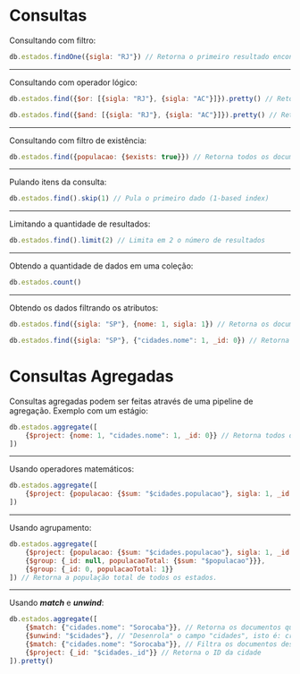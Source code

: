 # Consultas

Consultando com filtro:
```js
db.estados.findOne({sigla: "RJ"}) // Retorna o primeiro resultado encontrado
```
---
Consultando com operador lógico:
```js
db.estados.find({$or: [{sigla: "RJ"}, {sigla: "AC"}]}).pretty() // Retorna todos os valores com a sigla "RJ" ou "AC"
```
```js
db.estados.find({$and: [{sigla: "RJ"}, {sigla: "AC"}]}).pretty() // Retorna todos os valores com a sigla "RJ" e "AC" (Resultado seria nulo)
```
---
Consultando com filtro de existência:
```js
db.estados.find({populacao: {$exists: true}}) // Retorna todos os documentos cujo atributo "populacao" existe
```
---
Pulando itens da consulta:
```js
db.estados.find().skip(1) // Pula o primeiro dado (1-based index)
```
---
Limitando a quantidade de resultados:
```js
db.estados.find().limit(2) // Limita em 2 o número de resultados
```
---
Obtendo a quantidade de dados em uma coleção:
```js
db.estados.count()
```
---
Obtendo os dados filtrando os atributos:
```js
db.estados.find({sigla: "SP"}, {nome: 1, sigla: 1}) // Retorna os documentos cuja a sigla é "SP" e possui os campos "nome" e "sigla"

db.estados.find({sigla: "SP"}, {"cidades.nome": 1, _id: 0}) // Retorna os documentos cuja a sigla é "SP" e o objeto "cidades" possui o campo "nome"
```

# Consultas Agregadas
Consultas agregadas podem ser feitas através de uma pipeline de agregação. Exemplo com um estágio:
```js
db.estados.aggregate([
    {$project: {nome: 1, "cidades.nome": 1, _id: 0}} // Retorna todos os documentos que possuem os atributos "nome" e "cidades.nome"
])
```
---
Usando operadores matemáticos:
```js
db.estados.aggregate([
    {$project: {populacao: {$sum: "$cidades.populacao"}, sigla: 1, _id: 0}} // Retorna os estados com o atributo "populacao" do objeto "cidade" somado. Repare que quando o campo estiver no lado do valor, o símbolo "$" é utilizado.
])
```
---
Usando agrupamento:
```js
db.estados.aggregate([
    {$project: {populacao: {$sum: "$cidades.populacao"}, sigla: 1, _id: 0}},
    {$group: {_id: null, populacaoTotal: {$sum: "$populacao"}}},
    {$group: {_id: 0, populacaoTotal: 1}}
]) // Retorna a população total de todos os estados.
```
---
Usando ***match*** e ***unwind***:
```js
db.estados.aggregate([
    {$match: {"cidades.nome": "Sorocaba"}}, // Retorna os documentos que possuem o campo "cidades.nome" com o valor "Sorocaba"
    {$unwind: "$cidades"}, // "Desenrola" o campo "cidades", isto é: cria vários documentos com apenas uma única cidade
    {$match: {"cidades.nome": "Sorocaba"}}, // Filtra os documentos desenrolados cujo campo "cidades.nome" tem valor "Sorocaba"
    {$project: {_id: "$cidades._id"}} // Retorna o ID da cidade
]).pretty()
```